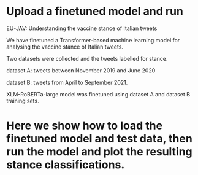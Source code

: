 # Upload a finetuned model and run 
EU-JAV: Understanding the vaccine stance of Italian tweets

We have finetuned a Transformer-based machine learning model for analysing the vaccine stance of Italian tweets.

Two datasets were collected and the tweets labelled for stance.

dataset A: tweets between November 2019 and June 2020

dataset B: tweets from April to September 2021.

XLM-RoBERTa-large model was finetuned using dataset A and dataset B training sets.

# Here we show how to load the finetuned model and test data, then run the model and plot the resulting stance classifications.
